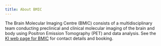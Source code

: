 ```yaml
---
title: About BMIC
---
```


The Brain Molecular Imaging Centre (BMIC) consists of a multidisciplinary team conducting preclinical and clinical molecular imaging of the brain and body using Positron Emission Tomography (PET) and data analysis. See the [KI web page for BMIC](https://ki.se/en/research/research-infrastructure-and-environments/core-facilities-for-research/brain-molecular-imaging-centre-bmic) for contact details and booking.
